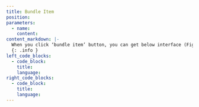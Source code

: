 ```yaml
---
title: Bundle Item
position:
parameters:
  - name:
    content:
content_markdown: |- 
  When you click ‘bundle item’ button, you can get below interface (Figure 5.5.0) and by clicking there ‘New Transaction’, you can add bundle item information. (Figure 5.5.1) Through ‘Bundle item’ view, you can add items into another item. (As example we can take computer as main item and RAM, VGA as sub item of it.) There ‘Item Name’ and ‘Location’ fields are autocompleted fields. 
  {: .info }
left_code_blocks:
  - code_block:
    title:
    language:
right_code_blocks:
  - code_block:
    title:
    language:
---
```

